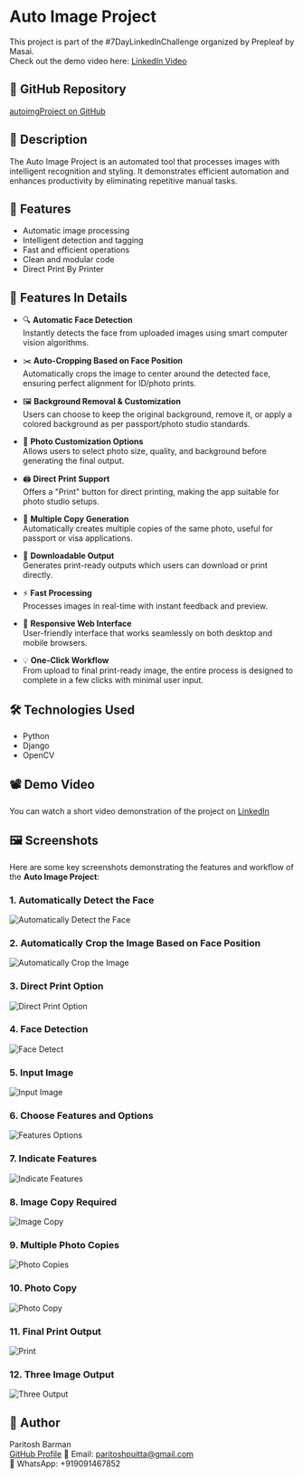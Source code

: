 # Auto Image Project

This project is part of the #7DayLinkedInChallenge organized by Prepleaf by Masai.  
Check out the demo video here: [LinkedIn Video](https://www.linkedin.com/posts/paritosh-barman-003257229_7daylinkedinchallenge-prepleafbymasai-prepleaf-activity-7125579375038578690-6cu7?utm_source=share&utm_medium=member_desktop)

## 🔗 GitHub Repository
[autoimgProject on GitHub](https://github.com/ParitoshBarman/autoimgProject)

## 📌 Description
The Auto Image Project is an automated tool that processes images with intelligent recognition and styling. It demonstrates efficient automation and enhances productivity by eliminating repetitive manual tasks.

## 🚀 Features
- Automatic image processing
- Intelligent detection and tagging
- Fast and efficient operations
- Clean and modular code
- Direct Print By Printer

## 🚀 Features In Details

- 🔍 **Automatic Face Detection**  
  Instantly detects the face from uploaded images using smart computer vision algorithms.

- ✂️ **Auto-Cropping Based on Face Position**  
  Automatically crops the image to center around the detected face, ensuring perfect alignment for ID/photo prints.

- 🖼️ **Background Removal & Customization**  
  Users can choose to keep the original background, remove it, or apply a colored background as per passport/photo studio standards.

- 🎨 **Photo Customization Options**  
  Allows users to select photo size, quality, and background before generating the final output.

- 🖨️ **Direct Print Support**  
  Offers a "Print" button for direct printing, making the app suitable for photo studio setups.

- 🧾 **Multiple Copy Generation**  
  Automatically creates multiple copies of the same photo, useful for passport or visa applications.

- 📄 **Downloadable Output**  
  Generates print-ready outputs which users can download or print directly.

- ⚡ **Fast Processing**  
  Processes images in real-time with instant feedback and preview.

- 📱 **Responsive Web Interface**  
  User-friendly interface that works seamlessly on both desktop and mobile browsers.

- 💡 **One-Click Workflow**  
  From upload to final print-ready image, the entire process is designed to complete in a few clicks with minimal user input.


## 🛠️ Technologies Used
- Python
- Django
- OpenCV


## 📽️ Demo Video
You can watch a short video demonstration of the project on [LinkedIn](https://www.linkedin.com/posts/paritosh-barman-003257229_7daylinkedinchallenge-prepleafbymasai-prepleaf-activity-7125579375038578690-6cu7?utm_source=share&utm_medium=member_desktop)



## 🖼️ Screenshots

Here are some key screenshots demonstrating the features and workflow of the **Auto Image Project**:

### 1. Automatically Detect the Face
![Automatically Detect the Face](screenshots/automaticalyDetectTheFace.png)

### 2. Automatically Crop the Image Based on Face Position
![Automatically Crop the Image](screenshots/AutometicalyCroptheImageBasedOnFaceposition.png)

### 3. Direct Print Option
![Direct Print Option](screenshots/directPrintOption.png)

### 4. Face Detection
![Face Detect](screenshots/FaceDetect.png)

### 5. Input Image
![Input Image](screenshots/InputImage.png)

### 6. Choose Features and Options
![Features Options](screenshots/FeaturesChooseOptions.png)

### 7. Indicate Features
![Indicate Features](screenshots/indicateTheFeatures.png)

### 8. Image Copy Required
![Image Copy](screenshots/imageCopyRequired.png)

### 9. Multiple Photo Copies
![Photo Copies](screenshots/PhotoCopies.png)

### 10. Photo Copy
![Photo Copy](screenshots/PhotoCopy.png)

### 11. Final Print Output
![Print](screenshots/Print.png)

### 12. Three Image Output
![Three Output](screenshots/ThreeOutput.png)




## 👤 Author
Paritosh Barman  
[GitHub Profile](https://github.com/ParitoshBarman)
📧 Email: paritoshpuitta@gmail.com  
📱 WhatsApp: +919091467852
